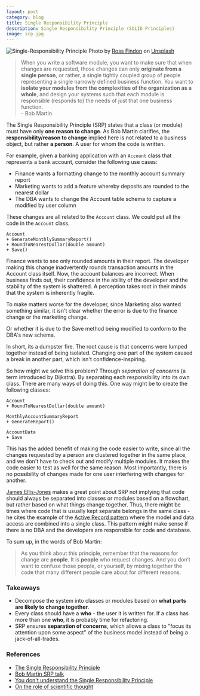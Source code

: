 ```yaml
---
layout: post
category: blog
title: Single Responsibility Principle
description: Single Responsibility Principle (SOLID Principles)
image: srp.jpg
---
```


![Single-Responsibility Principle](../../../img/srp.jpg)
<span class="credit">Photo by <a href="https://unsplash.com/@rossf?utm_source=unsplash&amp;utm_medium=referral&amp;utm_content=creditCopyText">Ross Findon</a> on <a href="https://unsplash.com/s/photos/change?utm_source=unsplash&amp;utm_medium=referral&amp;utm_content=creditCopyText">Unsplash</a></span>

> When you write a software module, you want to make sure that when changes are requested, those changes can only **originate from a single person**, or rather, a single tightly coupled group of people representing a single narrowly defined business function. You want to **isolate your modules from the complexities of the organization as a whole**, and design your systems such that each module is responsible (responds to) the needs of just that one business function.
<br>- Bob Martin

The Single Responsibility Principle (SRP) states that a class (or module) must have only **one reason to change**.  As Bob Martin clarifies, the **responsibility/reason to change** implied here is not related to a business object, but rather **a person**. A user for whom the code is written. 

For example, given a banking application with an `Account` class that represents a bank account, consider the following use cases:
- Finance wants a formatting change to the monthly account summary report
- Marketing wants to add a feature whereby deposits are rounded to the nearest dollar
- The DBA wants to change the Account table schema to capture a modified by user column

These changes are all related to the `Account` class. We could put all the code in the `Account` class. 

```
Account
+ GenerateMonthlySummaryReport()
+ RoundToNearestDollar(double amount)
+ Save()
```

Finance wants to see only rounded amounts in their report. The developer making this change inadvertently rounds transaction amounts in the Account class itself. Now, the account balances are incorrect. When business finds out, their confidence in the ability of the developer and the stability of the system is shattered. A perception takes root in their minds that the system is inherently fragile. 

To make matters worse for the developer, since Marketing also wanted something similar, it isn't clear whether the error is due to the finance change or the marketing change. 

Or whether it is due to the Save method being modified to conform to the DBA's new schema.

In short, its a dumpster fire. The root cause is that concerns were lumped together instead of being isolated. Changing one part of the system caused a break in another part, which isn't confidence-inspiring.

So how might we solve this problem? Through *separation of concerns* (a term introduced by Dijkstra). By separating each responsibility into its own class. There are many ways of doing this. One way might be to create the following classes:
```
Account
+ RoundToNearestDollar(double amount)

MonthlyAccountSummaryReport
+ GenerateReport()

AccountData
+ Save
```

This has the added benefit of making the code easier to write, since all the changes requested by a person are clustered together in the same place, and we don't have to check out and modify multiple modules. It makes the code easier to test as well for the same reason. Most importantly, there is no possibility of changes made for one user interfering with changes for another.

[James Ellis-Jones](https://hackernoon.com/you-dont-understand-the-single-responsibility-principle-abfdd005b137) makes a great point about SRP not implying that code should always be separated into classes or modules based on a flowchart, but rather based on what things change together. Thus, there might be times where code that is usually kept separate belongs in the same class - he cites the example of the [Active Record pattern](https://www.martinfowler.com/eaaCatalog/activeRecord.html) where the model and data access are combined into a single class. This pattern might make sense if there is no DBA and the developers are responsible for code and database.     

To sum up, in the words of Bob Martin:
> As you think about this principle, remember that the reasons for change are **people**. It is **people** who request changes. And you don’t want to confuse those people, or yourself, by mixing together the code that many different people care about for different reasons.


### Takeaways
- Decompose the system into classes or modules based on **what parts are likely to change together**.
- Every class should have a **who** - the user it is written for. If a class has more than one **who**, it is probably time for refactoring.
- SRP ensures **separation of concerns**, which allows a class to "focus its attention upon some aspect" of the business model instead of being a jack-of-all-trades.

### References
- [The Single Responsibility Principle](https://blog.cleancoder.com/uncle-bob/2014/05/08/SingleReponsibilityPrinciple.html)
- [Bob Martin SRP talk](https://www.youtube.com/watch?v=Gt0M_OHKhQE)
- [You don't understand the Single Responsibility Principle](https://hackernoon.com/you-dont-understand-the-single-responsibility-principle-abfdd005b137)
- [On the role of scientific thought](https://www.cs.utexas.edu/users/EWD/transcriptions/EWD04xx/EWD447.html)
